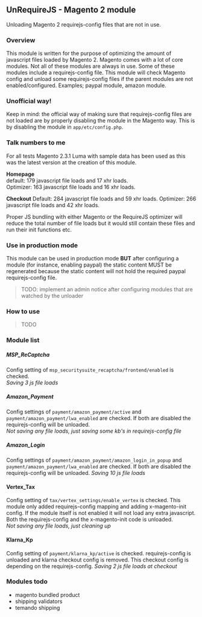 ## UnRequireJS - Magento 2 module
Unloading Magento 2 requirejs-config files that are not in use.

### Overview

This module is written for the purpose of optimizing the amount of javascript files loaded by Magento 2.
Magento comes with a lot of core modules. Not all of these modules are always in use. 
Some of these modules include a requirejs-config file. This module will check Magento config and unload some 
requirejs-config files if the parent modules are not enabled/configured. Examples; paypal module, amazon module.

### Unofficial way!
Keep in mind: the official way of making sure that requirejs-config files are not loaded are by properly disabling
the module in the Magento way. This is by disabling the module in `app/etc/config.php`.

### Talk numbers to me
For all tests Magento 2.3.1 Luma with sample data has been used as this was the latest version at the creation of this module.

**Homepage**  
default: 179 javascript file loads and 17 xhr loads.  
Optimizer: 163 javascript file loads and 16 xhr loads.

**Checkout**
Default: 284 javascript file loads and 59 xhr loads.
Optimizer: 266 javascript file loads and 42 xhr loads.


Proper JS bundling with either Magento or the RequireJS optimizer will reduce the total number of file loads
but it would still contain these files and run their init functions etc.


### Use in production mode
This module can be used in production mode **BUT** after configuring a module (for instance, enabling paypal) the 
static content MUST be regenerated because the static content will not hold the required paypal requirejs-config file.
> TODO: implement an admin notice after configuring modules that are watched by the unloader


### How to use
> TODO

### Module list
##### MSP_ReCaptcha
Config setting of `msp_securitysuite_recaptcha/frontend/enabled` is checked.  
_Saving 3 js file loads_
##### Amazon_Payment
Config settings of `payment/amazon_payment/active` and `payment/amazon_payment/lwa_enabled` are checked.
If both are disabled the requirejs-config will be unloaded.  
_Not saving any file loads, just saving some kb's in requirejs-config file_
##### Amazon_Login
Config settings of `payment/amazon_payment/amazon_login_in_popup` and `payment/amazon_payment/lwa_enabled` are checked.
If both are disabled the requirejs-config will be unloaded.
_Saving 10 js file loads_
#### Vertex_Tax
Config setting of `tax/vertex_settings/enable_vertex` is checked.
This module only added requirejs-config mapping and adding x-magento-init config. If the module itself is not enabled it
will not load any extra javascript. Both the requirejs-config and the x-magento-init code is unloaded.  
_Not saving any file loads, just cleaning up_
#### Klarna_Kp
Config setting of `payment/klarna_kp/active` is checked. requirejs-config is unloaded and klarna
 checkout config is removed. This checkout config is depending on the requirejs-config.
 _Saving 2 js file loads at checkout_


### Modules todo
- magento bundled product
- shipping validators
- temando shipping


